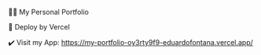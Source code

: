👨‍🎓 My Personal Portfolio

 🚀 Deploy by Vercel

✔️ Visit my App: https://my-portfolio-oy3rty9f9-eduardofontana.vercel.app/
